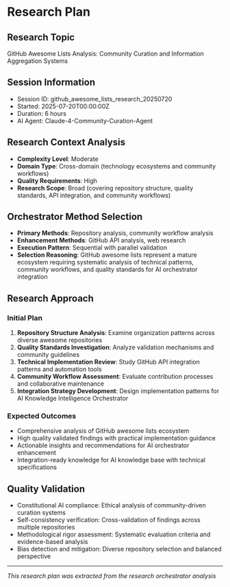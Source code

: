 # Research Plan

## Research Topic
GitHub Awesome Lists Analysis: Community Curation and Information Aggregation Systems

## Session Information
- Session ID: github_awesome_lists_research_20250720
- Started: 2025-07-20T00:00:00Z
- Duration: 6 hours
- AI Agent: Claude-4-Community-Curation-Agent

## Research Context Analysis
- **Complexity Level**: Moderate
- **Domain Type**: Cross-domain (technology ecosystems and community workflows)
- **Quality Requirements**: High
- **Research Scope**: Broad (covering repository structure, quality standards, API integration, and community workflows)

## Orchestrator Method Selection
- **Primary Methods**: Repository analysis, community workflow analysis
- **Enhancement Methods**: GitHub API analysis, web research
- **Execution Pattern**: Sequential with parallel validation
- **Selection Reasoning**: GitHub awesome lists represent a mature ecosystem requiring systematic analysis of technical patterns, community workflows, and quality standards for AI orchestrator integration

## Research Approach

### Initial Plan
1. **Repository Structure Analysis**: Examine organization patterns across diverse awesome repositories
2. **Quality Standards Investigation**: Analyze validation mechanisms and community guidelines
3. **Technical Implementation Review**: Study GitHub API integration patterns and automation tools
4. **Community Workflow Assessment**: Evaluate contribution processes and collaborative maintenance
5. **Integration Strategy Development**: Design implementation patterns for AI Knowledge Intelligence Orchestrator

### Expected Outcomes
- Comprehensive analysis of GitHub awesome lists ecosystem
- High quality validated findings with practical implementation guidance
- Actionable insights and recommendations for AI orchestrator enhancement
- Integration-ready knowledge for AI knowledge base with technical specifications

## Quality Validation
- Constitutional AI compliance: Ethical analysis of community-driven curation systems
- Self-consistency verification: Cross-validation of findings across multiple repositories
- Methodological rigor assessment: Systematic evaluation criteria and evidence-based analysis
- Bias detection and mitigation: Diverse repository selection and balanced perspective

---
*This research plan was extracted from the research orchestrator analysis*